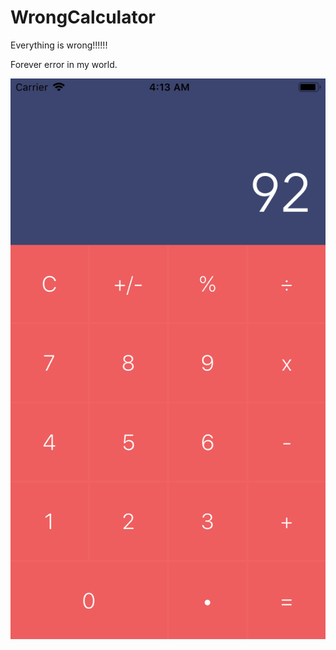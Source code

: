 # WrongCalculator
Everything is wrong!!!!!!

Forever error in my world.

![killingsome](./raw/92.png)
